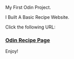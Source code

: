 My First Odin Project.

I Built A Basic Recipe Website.

Click the following URL:

### [Odin Recipe Page](https://abdelrahmank1868.github.io/odin-recipes/)

Enjoy!